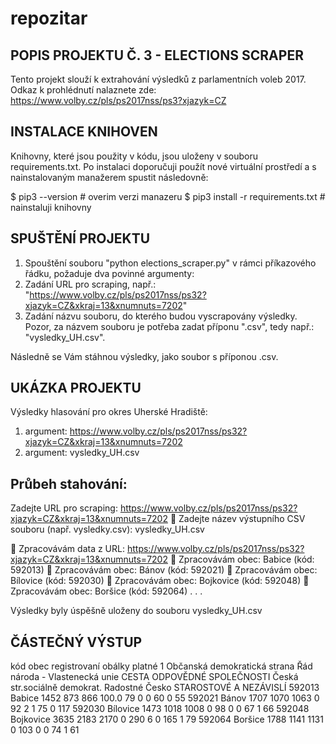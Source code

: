 # repozitar

POPIS PROJEKTU Č. 3 - ELECTIONS SCRAPER
---------------------------------------
Tento projekt slouží k extrahování výsledků z parlamentních voleb 2017. Odkaz k prohlédnutí nalaznete zde: 
https://www.volby.cz/pls/ps2017nss/ps3?xjazyk=CZ

INSTALACE KNIHOVEN
------------------
Knihovny, které jsou použity v kódu, jsou uloženy v souboru requirements.txt. Po instalaci doporučuji použít nové virtuální prostředí a s nainstalovaným manažerem spustit následovně:

$ pip3 --version                      # overim verzi manazeru
$ pip3 install -r requirements.txt    # nainstaluji knihovny

SPUŠTĚNÍ PROJEKTU
-----------------
1. Spouštění souboru "python elections_scraper.py" v rámci příkazového řádku, požaduje dva povinné argumenty:
2. Zadání URL pro scraping, např.: "https://www.volby.cz/pls/ps2017nss/ps32?xjazyk=CZ&xkraj=13&xnumnuts=7202"
3. Zadání názvu souboru, do kterého budou vyscrapovány výsledky. Pozor, za názvem souboru je potřeba zadat příponu ".csv", tedy např.: "vysledky_UH.csv".

Následně se Vám stáhnou výsledky, jako soubor s příponou .csv.

UKÁZKA PROJEKTU
---------------
Výsledky hlasování pro okres Uherské Hradiště:

1. argument: https://www.volby.cz/pls/ps2017nss/ps32?xjazyk=CZ&xkraj=13&xnumnuts=7202
2. argument: vysledky_UH.csv

Průbeh stahování:
-----------------
Zadejte URL pro scraping: https://www.volby.cz/pls/ps2017nss/ps32?xjazyk=CZ&xkraj=13&xnumnuts=7202
💾 Zadejte název výstupního CSV souboru (např. vysledky.csv): vysledky_UH.csv

📌 Zpracovávám data z URL: https://www.volby.cz/pls/ps2017nss/ps32?xjazyk=CZ&xkraj=13&xnumnuts=7202
📍 Zpracovávám obec: Babice (kód: 592013)
📍 Zpracovávám obec: Bánov (kód: 592021)
📍 Zpracovávám obec: Bílovice (kód: 592030)
📍 Zpracovávám obec: Bojkovice (kód: 592048)
📍 Zpracovávám obec: Boršice (kód: 592064)
.
.
.

Výsledky byly úspěšně uloženy do souboru vysledky_UH.csv

ČÁSTEČNÝ VÝSTUP
---------------
kód	obec	registrovaní	obálky	platné	1	Občanská demokratická strana	Řád národa - Vlastenecká unie	CESTA ODPOVĚDNÉ SPOLEČNOSTI	Česká str.sociálně demokrat.	Radostné Česko	STAROSTOVÉ A NEZÁVISLÍ
592013	Babice	1452	873	866	100.0	79	0	0	60	0	55
592021	Bánov	1707	1070	1063	0	92	2	1	75	0	117
592030	Bílovice	1473	1018	1008	0	98	0	0	67	1	66
592048	Bojkovice	3635	2183	2170	0	290	6	0	165	1	79
592064	Boršice	1788	1141	1131	0	103	0	0	74	1	61
